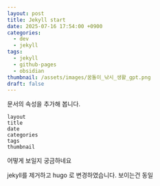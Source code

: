 ```yaml
---
layout: post
title: Jekyll start
date: 2025-07-16 17:54:00 +0900
categories:
  - dev
  - jekyll
tags:
  - jekyll
  - github-pages
  - obsidian
thumbnail: /assets/images/꿈돌이_낚시_생활_gpt.png
draft: false
---
```


문서의 속성을 추가해 봅니다. 
```
layout
title
date
categories
tags
thumbnail 
```

어떻게 보일지 궁금하네요 

jekyll를 제거하고 hugo  로 변경하였습니다. 
보이는건 동일 